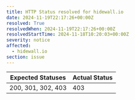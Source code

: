 ```yaml
---
title: HTTP Status resolved for hidewall.io
date: 2024-11-19T22:17:26+00:00Z
resolved: True
resolvedWhen: 2024-11-19T22:17:26+00:00Z
resolvedStartTime: 2024-11-18T10:20:03+00:00Z
severity: notice
affected:
  - hidewall.io
section: issue
---
```


| Expected Statuses | Actual Status  |
|-------------------|----------------|
| 200, 301, 302, 403 | 403 |
